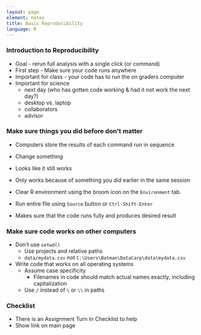```yaml
---
layout: page
element: notes
title: Basic Reproducibility
language: R
---
```


### Introduction to Reproducibility

* Goal - rerun full analysis with a single click (or command)
* First step - Make sure your code runs anywhere
* Important for class - your code has to run the on graders computer
* Important for science
    * next day (who has gotten code working & had it not work the next day?)
	* desktop vs. laptop
	* collaborators
	* advisor

### Make sure things you did before don't matter

* Computers store the results of each command run in sequence
* Change something
* Looks like it still works
* Only works because of something you did earlier in the same session

* Clear R environment using the broom icon on the `Environment` tab.
* Run entire file using `Source` button or `Ctrl-Shift-Enter`
* Makes sure that the code runs fully and produces desired result

### Make sure code works on other computers

* Don't use `setwd()`
    * Use projects and relative paths
    * `data/mydata.csv` not `C:\Users\Batman\DataCarp\data\mydata.csv`
* Write code that works on all operating systems
    * Assume case specificity
	    * Filenames in code should match actual names exactly, including capitalization
	* Use `/` instead of `\` or `\\` in paths

### Checklist

* There is an Assignment Turn In Checklist to help
* Show link on main page
